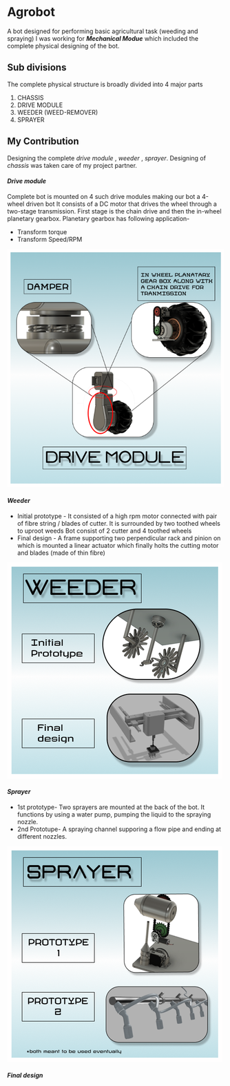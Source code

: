 # Agrobot
A bot designed for performing basic agricultural task (weeding and spraying)
I was working for _**Mechanical Modue**_ which included the complete physical designing of the bot.

## Sub divisions
The complete physical structure is broadly divided into 4 major parts 
1. CHASSIS
1. DRIVE MODULE
1. WEEDER (WEED-REMOVER)
1. SPRAYER

## My Contribution
Designing the complete _drive module_ , _weeder_ , _sprayer_. Designing of _chassis_ was taken care of my project partner.

####  _**Drive module**_
Complete bot is mounted on 4 such drive modules making our bot a 4-wheel driven bot
It consists of a DC motor that drives the wheel through a two-stage transmission. First stage is the chain drive and then the in-wheel planetary gearbox.
Planetary gearbox has following application-
  * Transform torque
  * Transform Speed/RPM

![DRIVE MODULE](https://github.com/yashjoshi305/Agrobot/blob/main/drive%20module.png)



####  _**Weeder**_
* Initial prototype - It consisted of a high rpm motor connected with pair of fibre string / blades of cutter. It is surrounded by two toothed wheels to uproot weeds
Bot consist of 2 cutter and 4 toothed wheels
* Final design - A frame supporting two perpendicular rack and pinion on which is mounted a linear actuator which finally holts the cutting motor and blades (made of thin fibre)

![WEEDER](https://github.com/yashjoshi305/Agrobot/blob/main/weeder.png)



####  _**Sprayer**_
* 1st prototype- Two sprayers are mounted at the back of the bot. It functions by using a water pump, pumping the liquid to the spraying nozzle.  
* 2nd Prototupe- A spraying channel supporing a flow pipe and ending at different nozzles.

![SPRAYER](https://github.com/yashjoshi305/Agrobot/blob/main/sprayer.png)


####  _**Final design**_

